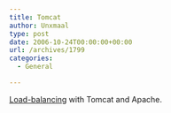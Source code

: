 ```yaml
---
title: Tomcat
author: Unxmaal
type: post
date: 2006-10-24T00:00:00+00:00
url: /archives/1799
categories:
  - General

---
```

[Load-balancing][1] with Tomcat and Apache.

 [1]: http://raibledesigns.com/tomcat/